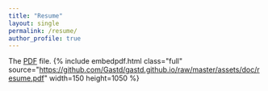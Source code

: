 ```yaml
---
title: "Resume"
layout: single
permalink: /resume/
author_profile: true
---
```


The [PDF](https://github.com/Gastd/gastd.github.io/raw/master/assets/doc/resume.pdf) file.
{% include embedpdf.html class="full" source="https://github.com/Gastd/gastd.github.io/raw/master/assets/doc/resume.pdf" width=150 height=1050 %}
